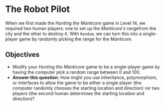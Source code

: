 # The Robot Pilot

When we first made the *Hunting the Manticore* game in Level 14, we required two human players: one to set up the *Manticore's* rangefrom the city and the other to destroy it. With `Random`, we can turn this into a single-player game by randomly picking the range for the *Manticore*.

## Objectives

- Modify your *Hunting the Manticore* game to be a single-player game by having the computer pick a random range between 0 and 100.
- **Answer this question**: How might you use inheritance, polymorphism, or interfaces to allow the game to be either a single player (the computer randomly chooses the starting location and direction) ror two players (the second human determines the starting location and direction)?
